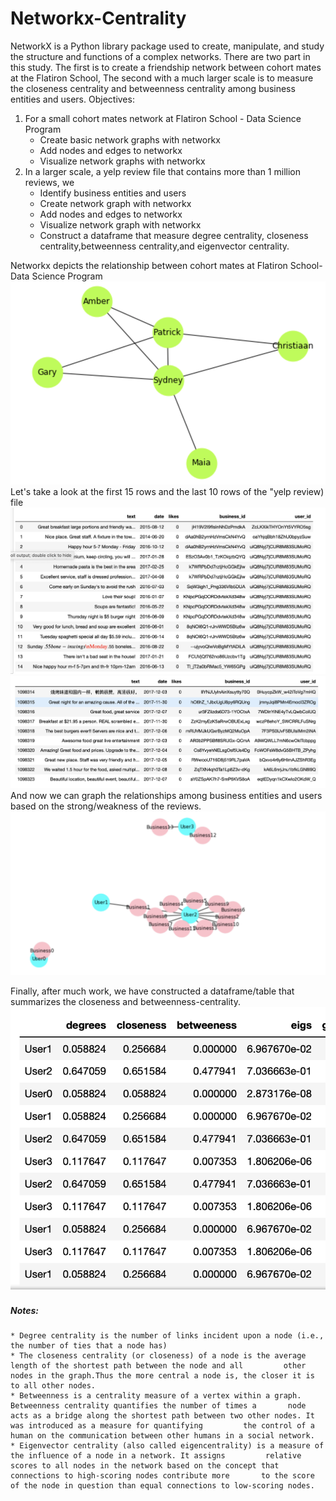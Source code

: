 # Networkx-Centrality
NetworkX is a Python library package used to create, manipulate, and study the structure and functions of a complex networks. There are two part in this study. The first is to create a friendship network between cohort mates at the Flatiron School, The second with a much larger scale is to measure the closeness centrality and betweenness centrality among business entities and users. 
Objectives:
  1. For a small cohort mates network at Flatiron School - Data Science Program
       * Create basic network graphs with networkx
       *  Add nodes and edges to networkx 
       *  Visualize network graphs with networkx
  2. In a larger scale, a yelp review file that contains more than 1 million reviews, we
       * Identify business entities and users
       * Create network graph with networkx
       * Add nodes and edges to networkx
       * Visualize network graph with networkx
       * Construct a dataframe that measure degree centrality, closeness centrality,betweenness centrality,and eigenvector              centrality.
    
 Networkx depicts the relationship between cohort mates at Flatiron School- Data Science Program
    ![](Images/Cohort_Mates_Relationship.png)
 Let's take a look at the first 15 rows and the last 10 rows of the "yelp review) file
    ![](Images/first_15_rows.png)
    ![](Images/last_10_rows.png)
 And now we can graph the relationships among business entities and users based on the strong/weakness of the reviews.
    ![](Images/business_users_relationships.png)
    
  Finally, after much work, we have constructed a dataframe/table that summarizes the closeness and betweenness-centrality.
    ![](Images/Users_closeness_measurements.png) 
  
  ##### Notes:
    * Degree centrality is the number of links incident upon a node (i.e., the number of ties that a node has)
    * The closeness centrality (or closeness) of a node is the average length of the shortest path between the node and all         other nodes in the graph.Thus the more central a node is, the closer it is to all other nodes.
    * Betweenness is a centrality measure of a vertex within a graph. Betweenness centrality quantifies the number of times a       node acts as a bridge along the shortest path between two other nodes. It was introduced as a measure for quantifying         the control of a human on the communication between other humans in a social network.
    * Eigenvector centrality (also called eigencentrality) is a measure of the influence of a node in a network. It assigns         relative scores to all nodes in the network based on the concept that connections to high-scoring nodes contribute more       to the score of the node in question than equal connections to low-scoring nodes.
    
    
